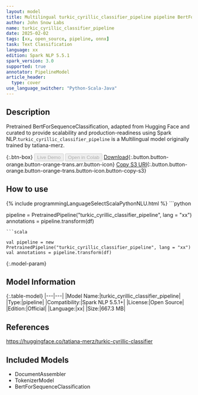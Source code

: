 ```yaml
---
layout: model
title: Multilingual turkic_cyrillic_classifier_pipeline pipeline BertForSequenceClassification from tatiana-merz
author: John Snow Labs
name: turkic_cyrillic_classifier_pipeline
date: 2025-02-02
tags: [xx, open_source, pipeline, onnx]
task: Text Classification
language: xx
edition: Spark NLP 5.5.1
spark_version: 3.0
supported: true
annotator: PipelineModel
article_header:
  type: cover
use_language_switcher: "Python-Scala-Java"
---
```


## Description

Pretrained BertForSequenceClassification, adapted from Hugging Face and curated to provide scalability and production-readiness using Spark NLP.`turkic_cyrillic_classifier_pipeline` is a Multilingual model originally trained by tatiana-merz.

{:.btn-box}
<button class="button button-orange" disabled>Live Demo</button>
<button class="button button-orange" disabled>Open in Colab</button>
[Download](https://s3.amazonaws.com/auxdata.johnsnowlabs.com/public/models/turkic_cyrillic_classifier_pipeline_xx_5.5.1_3.0_1738485300845.zip){:.button.button-orange.button-orange-trans.arr.button-icon}
[Copy S3 URI](s3://auxdata.johnsnowlabs.com/public/models/turkic_cyrillic_classifier_pipeline_xx_5.5.1_3.0_1738485300845.zip){:.button.button-orange.button-orange-trans.button-icon.button-copy-s3}

## How to use



<div class="tabs-box" markdown="1">
{% include programmingLanguageSelectScalaPythonNLU.html %}
```python

pipeline = PretrainedPipeline("turkic_cyrillic_classifier_pipeline", lang = "xx")
annotations =  pipeline.transform(df)   

```
```scala

val pipeline = new PretrainedPipeline("turkic_cyrillic_classifier_pipeline", lang = "xx")
val annotations = pipeline.transform(df)

```
</div>

{:.model-param}
## Model Information

{:.table-model}
|---|---|
|Model Name:|turkic_cyrillic_classifier_pipeline|
|Type:|pipeline|
|Compatibility:|Spark NLP 5.5.1+|
|License:|Open Source|
|Edition:|Official|
|Language:|xx|
|Size:|667.3 MB|

## References

https://huggingface.co/tatiana-merz/turkic-cyrillic-classifier

## Included Models

- DocumentAssembler
- TokenizerModel
- BertForSequenceClassification